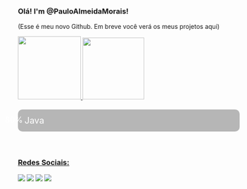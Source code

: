 
### Olá! I'm @PauloAlmeidaMorais!

(Esse é meu novo Github. Em breve você verá os meus projetos aqui)
<br>
<link rel="stylesheet" href="skillbarsimple.css">
<div>
  <a href="https://github.com/pauloalmeidamorais">
  <img height="143em" src="https://github-readme-stats.vercel.app/api/top-langs/?username=pauloalmeidamorais&layout=compact&langs_count=6&theme=github_dark"/>
  <img height="140em" src="https://github-readme-stats.vercel.app/api?username=pauloalmeidamorais&show_icons=true&theme=github_dark&include_all_commits=true&count_private=true"/>  
</div>
 
<div class="skillBar">
	<div class="skillBar_100 bar">
		<span class="skillArea">Java</span>
		<span class="percentText">80%</span>
	</div>

</div>

 <br>
 
  ### Redes Sociais:
 
<div> 
  
  <a href="https://instagram.com/pauloalmeidmorais" target="_blank"><img src="https://img.shields.io/badge/-Instagram-%23E4405F?style=for-the-badge&logo=instagram&logoColor=white" target="_blank"></a> 
  <a href = "mailto:paulocontatomg@gmail.com"><img src="https://img.shields.io/badge/-Gmail-%23333?style=for-the-badge&logo=gmail&logoColor=white" target="_blank"></a>
  <a href="https://www.youtube.com/channel/UCWb57qSdlzjDHTE7QQrqhzA" target="_blank"><img src="https://img.shields.io/badge/YouTube-FF0000?style=for-the-badge&logo=youtube&logoColor=white" target="_blank"></a>
  <a href="https://www.linkedin.com/in/pauloalmeidamorais" target="_blank"><img src="https://img.shields.io/badge/-LinkedIn-%230077B5?style=for-the-badge&logo=linkedin&logoColor=white" target="_blank"></a> 


</div>






<style>
  .barBrown {
	background-color: #e67e22;
}
.barBrown .skillArea{
	background-color: #d35400;
}



.barBlue .skillArea {
	background-color: #2980b9;
}

.barViolet {
	background-color: #5a68a5;
}

.barViolet .skillArea {
	background-color: #46465e;
}

.barGrey {
	background-color: #525252;
}

.barGrey .skillArea{
	background-color: #333333;
}

.barGreen {
	background-color: #2ecc71;
}

.barGreen .skillArea{
	background-color: #27ae60;
}

.barDarkBlue {
	background-color: #4288d0;
}

.barDarkBlue .skillArea{
	background-color: #124e8c;
}

.barRed {
	background-color: #ff0000;
}

.barRed .skillArea {
	background-color: #e50000;
}

.barPink {
	background-color: #ff69b4
}

.barPink .skillArea{
	background-color: #e55ea2;
}

.barOrange {
	background-color: #ffa500;
}

.barOrange .skillArea {
	background-color: #e59400;
}

.skillBar {
  
    height: 50px;
    position: relative;
    background: rgba(17, 17, 17, .3);
    margin: 20px auto;
    border-radius: 10px;
}


.skillArea {
    z-index: 5;
    float: left;
    text-shadow: none;
    color: #ffffff;
    font-size: 20px;
    box-sizing: border-box;
    padding-left: 15px;
    padding-right: 15px;
    
    padding-top: 13px;
    height: 50px;
    
    
    width: 200px;
    
    
    
    border-radius: 10px 0px 0px 10px;


    position: absolute;
    white-space: nowrap;
  	overflow: hidden;
}

.percentText {
    z-index: 2;
    position: relative;
    padding-right: 15px;
    margin-top: 13px;
    float: right;
    text-shadow: none;
    color: #fff;
    font-size: 18px;
}
.skillBar_50 {
    animation: animate_50 5s;
    -webkit-animation: animate_50 5s;
    -moz-animation: animate_50 5s;
    -o-animation: animate_50 5s;
    width: 50%;
    height: 50px;
    position: absolute;

    border-radius: 10px;
}
@keyframes animate_50 {
    from {
        width: 5%;
    }
    to {
        width: 50%
    }
}
@-webkit-keyframes animate_50 {
    from {
        width: 5%;
    }
    to {
        width: 50%
    }
}
@-moz-keyframes animate_50 {
    from {
        width: 5%;
    }
    to {
        width: 50%
    }
}
@-o-keyframes animate_50 {
    from {
        width: 5%;
    }
    to {
        width: 50%
    }
}
.skillBar_60 {
    animation: animate_60 5s;
    -webkit-animation: animate_60 5s;
    -moz-animation: animate_60 5s;
    -o-animation: animate_60 5s;
    width: 60%;
    height: 50px;
    position: absolute;
    

    border-radius: 10px;
}
@keyframes animate_60 {
    from {
        width: 5%;
    }
    to {
        width: 60%
    }
}
@-webkit-keyframes animate_60 {
    from {
        width: 5%;
    }
    to {
        width: 60%
    }
}
@-moz-keyframes animate_60 {
    from {
        width: 5%;
    }
    to {
        width: 60%
    }
}
@-o-keyframes animate_60 {
    from {
        width: 5%;
    }
    to {
        width: 60%
    }
}
.skillBar_70 {
    animation: animate_70 5s;
    -webkit-animation: animate_70 5s;
    -moz-animation: animate_70 5s;
    -o-animation: animate_70 5s;
    width: 70%;
    height: 50px;
    position: absolute;
    
    border-radius: 10px;
}
@keyframes animate_70 {
    from {
        width: 5%;
    }
    to {
        width: 70%
    }
}
@-webkit-keyframes animate_70 {
    from {
        width: 5%;
    }
    to {
        width: 70%
    }
}
@-moz-keyframes animate_70 {
    from {
        width: 5%;
    }
    to {
        width: 70%
    }
}
@-o-keyframes animate_70 {
    from {
        width: 5%;
    }
    to {
        width: 70%
    }
}
.skillBar_80 {
    animation: animate_80 5s;
    -webkit-animation: animate_80 5s;
    -moz-animation: animate_80 5s;
    -o-animation: animate_80 5s;
    width: 80%;
    height: 50px;
    position: absolute;
    
    border-radius: 10px;
}
@keyframes animate_80 {
    from {
        width: 5%;
    }
    to {
        width: 80%
    }
}
@-webkit-keyframes animate_80 {
    from {
        width: 5%;
    }
    to {
        width: 80%
    }
}
@-moz-keyframes animate_80 {
    from {
        width: 5%;
    }
    to {
        width: 80%
    }
}
@-o-keyframes animate_80 {
    from {
        width: 5%;
    }
    to {
        width: 80%
    }
}
.skillBar_90 {
    animation: animate_90 5s;
    -webkit-animation: animate_90 5s;
    -moz-animation: animate_90 5s;
    -o-animation: animate_90 5s;
    width: 90%;
    height: 50px;
    position: absolute;
    
    border-radius: 10px;
}
@keyframes animate_90 {
    from {
        width: 5%;
    }
    to {
        width: 90%
    }
}
@-webkit-keyframes animate_90 {
    from {
        width: 5%;
    }
    to {
        width: 90%
    }
}
@-moz-keyframes animate_90 {
    from {
        width: 5%;
    }
    to {
        width: 90%
    }
}
@-o-keyframes animate_90 {
    from {
        width: 5%;
    }
    to {
        width: 90%
    }
}
.skillBar_100 {
    animation: animate_100 5s;
    -webkit-animation: animate_100 5s;
    -moz-animation: animate_100 5s;
    -o-animation: animate_100 5s;
    width: 100%;
    height: 50px;
    position: absolute;
    
    border-radius: 10px;
}
@keyframes animate_100 {
    from {
        width: 5%;
    }
    to {
        width: 100%
    }
}
@-webkit-keyframes animate_100 {
    from {
        width: 5%;
    }
    to {
        width: 100%
    }
}
@-moz-keyframes animate_100 {
    from {
        width: 5%;
    }
    to {
        width: 100%
    }
}
@-o-keyframes animate_100 {
    from {
        width: 5%;
    }
    to {
        width: 100%
    }
}
</style>